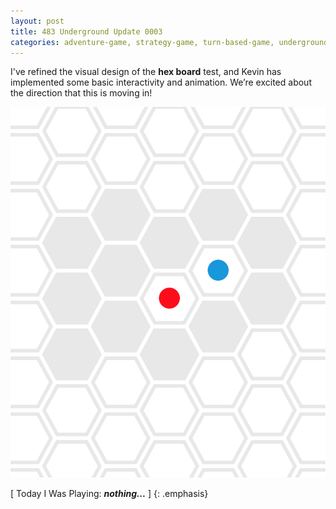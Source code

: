 ```yaml
---
layout: post
title: 483 Underground Update 0003
categories: adventure-game, strategy-game, turn-based-game, underground
---
```

I've refined the visual design of the **hex board** test, and Kevin has implemented some basic interactivity and animation.  We’re excited about the direction that this is moving in!

![UndergroundUpdate0003](/img/games/484_Underground_Update_0003.png "UndergroundUpdate0003")

[ Today I Was Playing: ***nothing...*** ]
{: .emphasis}